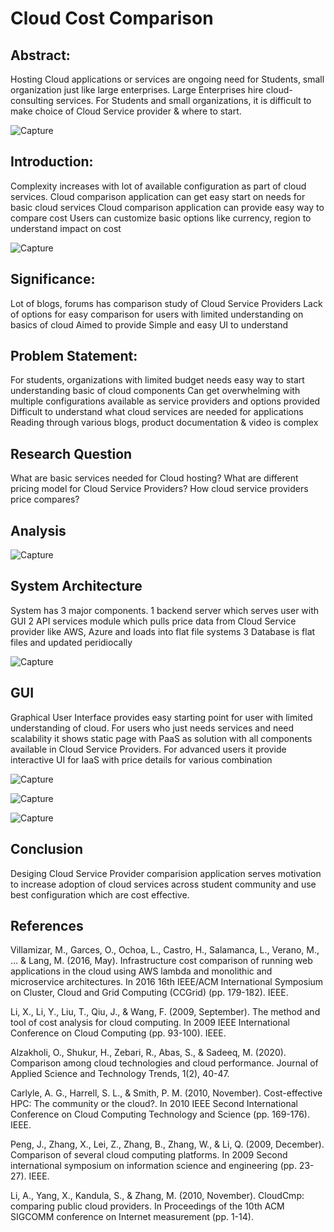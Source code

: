 # Cloud Cost Comparison #

## Abstract: ##

Hosting Cloud applications or services are ongoing need for Students, small organization just like large enterprises.
Large Enterprises hire cloud-consulting services.
For Students and small organizations, it is difficult to make choice of Cloud Service provider & where to start.

![Capture](https://user-images.githubusercontent.com/100084024/163283463-476be58d-87d1-4dca-be7e-0aa3c8ae3845.JPG)

## Introduction: ##

Complexity increases with lot of available configuration as part of cloud services.
Cloud comparison application can get easy start on needs for basic cloud services 
Cloud comparison application can provide easy way to compare cost
Users can customize basic options like currency, region to understand impact on cost

![Capture](https://user-images.githubusercontent.com/100084024/163283381-76acd091-80ab-46de-beb4-1ba5981681df.JPG)


 ## Significance: ##

Lot of blogs, forums has comparison study of Cloud Service Providers
Lack of options for easy comparison for users with limited understanding on basics of cloud
Aimed to provide Simple and easy UI to understand

 ## Problem Statement:  ##

For students, organizations with limited budget needs easy way to start understanding basic of cloud components
Can get overwhelming with multiple configurations available as service providers and options provided 
Difficult to understand what cloud services are needed for applications
Reading through various blogs, product documentation & video is complex

 ## Research Question  ##

What are basic services needed for Cloud hosting?
What are different pricing model for Cloud Service Providers?
How cloud service providers price compares?

 ## Analysis  ##

![Capture](https://user-images.githubusercontent.com/100084024/163289666-9b44db70-48c2-48f8-aa89-3ae5c937521d.JPG)


 ## System Architecture  ##

System has 3 major components. 
1 backend server which serves user with GUI 
2 API services module which pulls price data from Cloud Service provider like AWS, Azure and loads into flat file systems
3 Database is flat files and updated peridiocally

![Capture](https://user-images.githubusercontent.com/100084024/163289477-cf6a2561-9309-4d0f-a17c-63a3c89cfe97.JPG)

 ## GUI ##

Graphical User Interface provides easy starting point for user with limited understanding of cloud.
For users who just needs services and need scalability it shows static page with PaaS as solution with all components available in Cloud Service Providers.
For advanced users it provide interactive UI for IaaS with price details for various combination

![Capture](https://user-images.githubusercontent.com/100084024/163283665-69b6ff3c-2837-4426-aa56-912541b4bd91.JPG)

![Capture](https://user-images.githubusercontent.com/100084024/163283712-adf25278-e261-4931-89d7-18214f1fd2bb.JPG)

![Capture](https://user-images.githubusercontent.com/100084024/163283769-723f40a1-d893-41ce-9edd-3bf50e120fd1.JPG)

## Conclusion ##

Desiging Cloud Service Provider comparision application serves motivation to increase adoption of cloud services across student community and use best configuration which are cost effective.


## References ##

Villamizar, M., Garces, O., Ochoa, L., Castro, H., Salamanca, L., Verano, M., ... & Lang, M. (2016, May). Infrastructure cost comparison of running web applications in the cloud using AWS lambda and monolithic and microservice architectures. In 2016 16th IEEE/ACM International Symposium on Cluster, Cloud and Grid Computing (CCGrid) (pp. 179-182). IEEE.

Li, X., Li, Y., Liu, T., Qiu, J., & Wang, F. (2009, September). The method and tool of cost analysis for cloud computing. In 2009 IEEE International Conference on Cloud Computing (pp. 93-100). IEEE.

Alzakholi, O., Shukur, H., Zebari, R., Abas, S., & Sadeeq, M. (2020). Comparison among cloud technologies and cloud performance. Journal of Applied Science and Technology Trends, 1(2), 40-47.

Carlyle, A. G., Harrell, S. L., & Smith, P. M. (2010, November). Cost-effective HPC: The community or the cloud?. In 2010 IEEE Second International Conference on Cloud Computing Technology and Science (pp. 169-176). IEEE.

Peng, J., Zhang, X., Lei, Z., Zhang, B., Zhang, W., & Li, Q. (2009, December). Comparison of several cloud computing platforms. In 2009 Second international symposium on information science and engineering (pp. 23-27). IEEE.

Li, A., Yang, X., Kandula, S., & Zhang, M. (2010, November). CloudCmp: comparing public cloud providers. In Proceedings of the 10th ACM SIGCOMM conference on Internet measurement (pp. 1-14).


